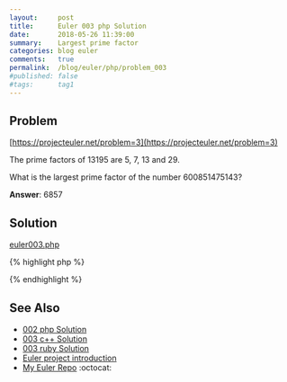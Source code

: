 ```yaml
---
layout:     post
title:      Euler 003 php Solution
date:       2018-05-26 11:39:00
summary:    Largest prime factor
categories: blog euler
comments:   true
permalink:  /blog/euler/php/problem_003
#published: false
#tags:      tag1
---
```


## Problem

[https://projecteuler.net/problem=3](https://projecteuler.net/problem=3)

The prime factors of 13195 are 5, 7, 13 and 29.

What is the largest prime factor of the number 600851475143?

**Answer**:  6857

## Solution

[euler003.php](https://github.com/tvarley/euler/blob/master/php/euler003.php)

{% highlight php %}
<?php 

function euler_solution_003($product)
{
  $answer = 1;
  $point = 3;
  $divisor = $product;

  while ( 0 == ( $divisor % 2 ) ) {
    $answer = 2;
    $divisor = ( $divisor / 2 );
  }

  while ($divisor != 1) {
    while (0 == ($divisor % $point)) {
      $answer = $point;
      $divisor = ($divisor / $point);
    }
    $point += 2;
  }
  return $answer;
}
echo euler_solution_003(600851475143)

?>
{% endhighlight %}

## See Also
* [002 php Solution]({{site.baseurl}}/blog/euler/php/problem_002)
* [003 c++ Solution]({{site.baseurl}}/blog/euler/cpp/problem_003)
* [003 ruby Solution]({{site.baseurl}}/blog/euler/ruby/problem_003)
* [Euler project introduction]({{site.baseurl}}/blog/euler/introduction)
* [My Euler Repo](https://github.com/tvarley/euler) :octocat:
